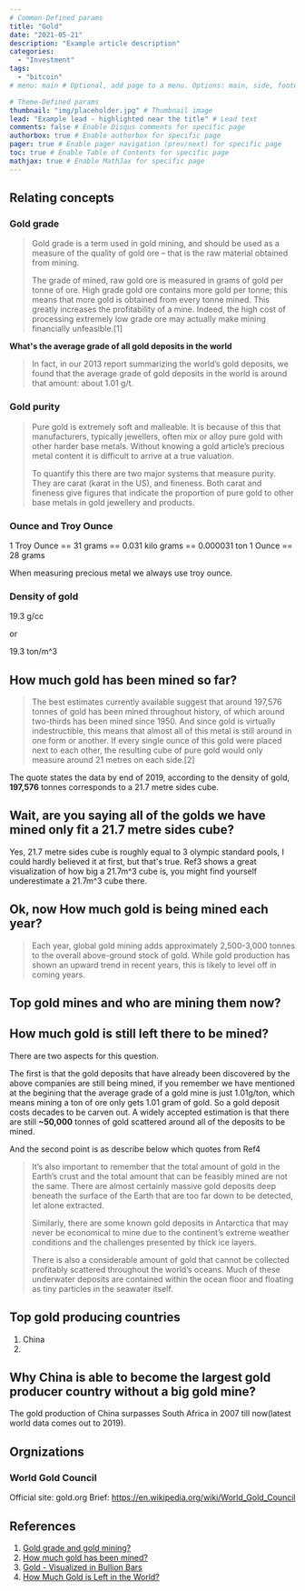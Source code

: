 ```yaml
---
# Common-Defined params
title: "Gold"
date: "2021-05-21"
description: "Example article description"
categories:
  - "Investment"
tags:
  - "bitcoin"
# menu: main # Optional, add page to a menu. Options: main, side, footer

# Theme-Defined params
thumbnail: "img/placeholder.jpg" # Thumbnail image
lead: "Example lead - highlighted near the title" # Lead text
comments: false # Enable Disqus comments for specific page
authorbox: true # Enable authorbox for specific page
pager: true # Enable pager navigation (prev/next) for specific page
toc: true # Enable Table of Contents for specific page
mathjax: true # Enable MathJax for specific page
---
```


## Relating concepts

### Gold grade

> Gold grade is a term used in gold mining, and should be used as a measure of the quality of gold ore – that is the raw material obtained from mining.
>
> The grade of mined, raw gold ore is measured in grams of gold per tonne of ore. High grade gold ore contains more gold per tonne; this means that more gold is obtained from every tonne mined. This greatly increases the profitability of a mine. Indeed, the high cost of processing extremely low grade ore may actually make mining financially unfeasible.[1]

**What's the average grade of all gold deposits in the world**

> In fact, in our 2013 report summarizing the world’s gold deposits, we found that the average grade of gold deposits in the world is around that amount: about 1.01 g/t.

### Gold purity

> Pure gold is extremely soft and malleable. It is because of this that manufacturers, typically jewellers, often mix or alloy pure gold with other harder base metals. Without knowing a gold article’s precious metal content it is difficult to arrive at a true valuation.
>
> To quantify this there are two major systems that measure purity. They are carat (karat in the US), and fineness. Both carat and fineness give figures that indicate the proportion of pure gold to other base metals in gold jewellery and products.

### Ounce and Troy Ounce

1 Troy Ounce == 31 grams == 0.031 kilo grams == 0.000031 ton
1 Ounce == 28 grams

When measuring precious metal we always use troy ounce.

### Density of gold

19.3 g/cc

or

19.3 ton/m^3

## How much gold has been mined so far?

> The best estimates currently available suggest that around 197,576 tonnes of gold has been mined throughout history, of which around two-thirds has been mined since 1950. And since gold is virtually indestructible, this means that almost all of this metal is still around in one form or another. If every single ounce of this gold were placed next to each other, the resulting cube of pure gold would only measure around 21 metres on each side.[2]

The quote states the data by end of 2019, according to the density of gold, **197,576** tonnes corresponds to a 21.7 metre sides cube.

## Wait, are you saying all of the golds we have mined only fit a 21.7 metre sides cube?

Yes, 21.7 metre sides cube is roughly equal to 3 olympic standard pools, I could hardly believed it at first, but that's true. Ref3 shows a great visualization of how big a 21.7m^3 cube is, you might find yourself underestimate a 21.7m^3 cube there.

## Ok, now How much gold is being mined each year?

> Each year, global gold mining adds approximately 2,500-3,000 tonnes to the overall above-ground stock of gold. While gold production has shown an upward trend in recent years, this is likely to level off in coming years.

## Top gold mines and who are mining them now?


## How much gold is still left there to be mined?

There are two aspects for this question.

The first is that the gold deposits that have already been discovered by the above companies are still being mined, if you remember we have mentioned at the begining that the average grade of a gold mine is just 1.01g/ton, which means mining a ton of ore only gets 1.01 gram of gold. So a gold deposit costs decades to be carven out. A widely accepted estimation is that there are still **~50,000** tonnes of gold scattered around all of the deposits to be mined.

And the second point is as describe below which quotes from Ref4

> It’s also important to remember that the total amount of gold in the Earth’s crust and the total amount that can be feasibly mined are not the same. There are almost certainly massive gold deposits deep beneath the surface of the Earth that are too far down to be detected, let alone extracted.
>
> Similarly, there are some known gold deposits in Antarctica that may never be economical to mine due to the continent’s extreme weather conditions and the challenges presented by thick ice layers.
>
> There is also a considerable amount of gold that cannot be collected profitably scattered throughout the world’s oceans. Much of these underwater deposits are contained within the ocean floor and floating as tiny particles in the seawater itself.

## Top gold producing countries

1. China
2. 

## Why China is able to become the largest gold producer country without a big gold mine?

The gold production of China surpasses South Africa in 2007 till now(latest world data comes out to 2019).

## Orgnizations

### World Gold Council

Official site: gold.org
Brief: https://en.wikipedia.org/wiki/World_Gold_Council

## References

1. [Gold grade and gold mining?](https://www.bullionbypost.co.uk/index/gold/gold-grade/)
2. [How much gold has been mined?](https://www.gold.org/about-gold/gold-supply/gold-mining/how-much-gold)
3. [Gold - Visualized in Bullion Bars](https://demonocracy.info/infographics/world/gold/gold.html)
4. [How Much Gold is Left in the World?](https://www.providentmetals.com/knowledge-center/precious-metals-resources/global-gold-supply-predictions.html)

